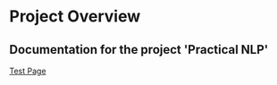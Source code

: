 # Project Overview
Documentation for the project 'Practical NLP'
---
[Test Page](https://pnlpuos.github.io/test)
